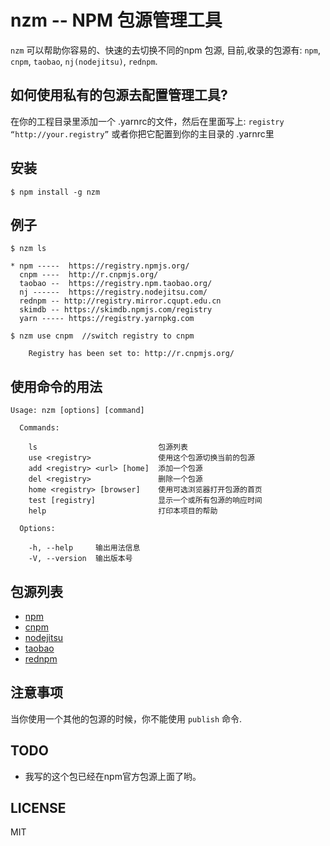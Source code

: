 # nzm -- NPM 包源管理工具

`nzm` 可以帮助你容易的、快速的去切换不同的npm 包源,
目前,收录的包源有: `npm`, `cnpm`, `taobao`, `nj(nodejitsu)`, `rednpm`.

## 如何使用私有的包源去配置管理工具?
在你的工程目录里添加一个 .yarnrc的文件，然后在里面写上:
`registry “http://your.registry”`
或者你把它配置到你的主目录的 .yarnrc里


## 安装

```
$ npm install -g nzm
```

## 例子
```
$ nzm ls

* npm -----  https://registry.npmjs.org/
  cnpm ----  http://r.cnpmjs.org/
  taobao --  https://registry.npm.taobao.org/
  nj ------  https://registry.nodejitsu.com/
  rednpm -- http://registry.mirror.cqupt.edu.cn
  skimdb -- https://skimdb.npmjs.com/registry
  yarn ----- https://registry.yarnpkg.com

```

```
$ nzm use cnpm  //switch registry to cnpm

    Registry has been set to: http://r.cnpmjs.org/

```

## 使用命令的用法

```
Usage: nzm [options] [command]

  Commands:

    ls                           包源列表
    use <registry>               使用这个包源切换当前的包源
    add <registry> <url> [home]  添加一个包源
    del <registry>               删除一个包源
    home <registry> [browser]    使用可选浏览器打开包源的首页
    test [registry]              显示一个或所有包源的响应时间
    help                         打印本项目的帮助

  Options:

    -h, --help     输出用法信息
    -V, --version  输出版本号
```

## 包源列表

* [npm](https://www.npmjs.org)
* [cnpm](http://cnpmjs.org)
* [nodejitsu](https://www.nodejitsu.com)
* [taobao](http://npm.taobao.org/)
* [rednpm](http://npm.mirror.cqupt.edu.cn)


## 注意事项

当你使用一个其他的包源的时候，你不能使用 `publish` 命令.

## TODO

* 我写的这个包已经在npm官方包源上面了哟。

## LICENSE
MIT
